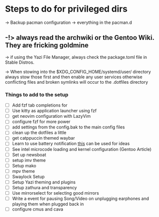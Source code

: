 # Steps to do for privileged dirs

-> Backup pacman configuration
-> everything in the pacman.d 

-!> always read the archwiki or the Gentoo Wiki. They are fricking goldmine 
-

-> if using the Yazi File Manager, always check the package.toml file in Stable Distros.

-> When stowing into the $XDG_CONFIG_HOME/systemd/user/ directory always stow those first and then enable any user services
    otherwise conflicting files and broken symlinks will occur to the .dotfiles directory

### Things to add to the setup

- [ ] Add fzf tab completions for 
- [ ] Use kitty as application launcher using fzf
- [ ] get neovim configuration with LazyVim
- [ ] configure fzf for more power
- [ ] add settings from the config.bak to the main config files
- [ ] clean up the dotfiles a little
- [ ] get catppuccin themed waybar
- [ ] Learn to use battery notification [this](https://github.com/meribold/dotfiles) can be used for ideas
- [ ] See intel microcode loading and kernel configuration (Gentoo Article)
- [ ] Set up newsboat
- [ ] setup imv theme
- [ ] Setup mako
- [ ] mpv theme
- [ ] Swaylock Setup
- [ ] Setup Yazi theming and plugins
- [ ] Setup zathura and transparency
- [ ] Use mirrorselect for selecting good mirrors
- [ ] Write a event for pausing Song/Video on unplugging earphones and playing them when plugged back in
- [ ] configure cmus and cava

